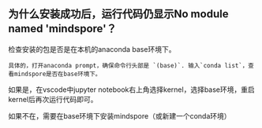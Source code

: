 

## 为什么安装成功后，运行代码仍显示No module named 'mindspore'？

检查安装的包是否是在本机的anaconda base环境下。

    具体的，打开anaconda prompt，确保命令行头部是 `(base)`. 输入`conda list`，查看mindspore是否在base环境下。

如果是，在vscode中jupyter notebook右上角选择kernel，选择base环境，重启kernel后再次运行代码即可。

如果不在，需要在base环境下安装mindspore（或新建一个conda环境）


